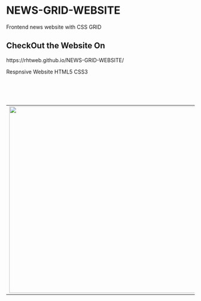 # NEWS-GRID-WEBSITE

Frontend news website with CSS GRID

<h2>CheckOut the Website On</h2>
https://rhtweb.github.io/NEWS-GRID-WEBSITE/

Respnsive Website
HTML5 CSS3
<!--
![News_Grid](https://user-images.githubusercontent.com/55020650/111150375-089c4a80-85b4-11eb-8926-23369061d4b0.jpg)
-->
<br />
<br />
<br />
<table>
  <tr>
   <td><img src="https://user-images.githubusercontent.com/55020650/111150375-089c4a80-85b4-11eb-8926-23369061d4b0.jpg" width="500" height="500"></td>
   <td>
    <h3>Contact Me</h3>
<ul>
  <li>
    My Portfolio Website <br /> https://rhtwebportfolio.web.app/
  </li>
  <li>
    LinkedIn <br />  https://www.linkedin.com/in/RhtWeb
  </li>
  <li>
    GitHub  <br />    https://github.com/RhtWeb
  </li>
  </ul>
   </td>
 </tr>
 </table>
